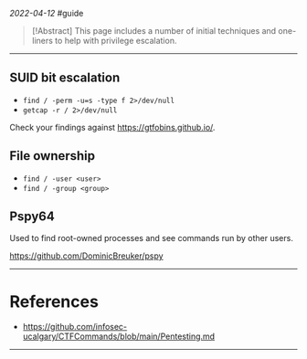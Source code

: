 *2022-04-12*
#guide 

> [!Abstract]
> This page includes a number of initial techniques and one-liners to help with privilege escalation.

---

## SUID bit escalation
- `find / -perm -u=s -type f 2>/dev/null`
- `getcap -r / 2>/dev/null`

Check your findings against https://gtfobins.github.io/.

## File ownership
- `find / -user <user>`
- `find / -group <group>`

## Pspy64
Used to find root-owned processes and see commands run by other users.

https://github.com/DominicBreuker/pspy

---

# References
* https://github.com/infosec-ucalgary/CTFCommands/blob/main/Pentesting.md

---